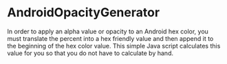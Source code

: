# AndroidOpacityGenerator
In order to apply an alpha value or opacity to an Android hex color, you must translate the percent into a hex friendly value and then append it to the beginning of the hex color value. This simple Java script calculates this value for you so that you do not have to calculate by hand. 
